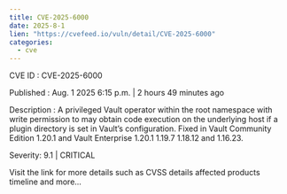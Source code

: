 ```yaml
--- 
title: CVE-2025-6000
date: 2025-8-1
lien: "https://cvefeed.io/vuln/detail/CVE-2025-6000"
categories:
  - cve
---
```


CVE ID : CVE-2025-6000

Published :  Aug. 1
2025
6:15 p.m. | 2 hours
49 minutes ago

Description : A privileged Vault operator within the root namespace with write permission to  may obtain code execution on the underlying host if a plugin directory is set in Vault’s configuration. Fixed in Vault Community Edition 1.20.1 and Vault Enterprise 1.20.1
1.19.7
1.18.12
and 1.16.23.

Severity: 9.1 | CRITICAL

Visit the link for more details
such as CVSS details
affected products
timeline
and more...
